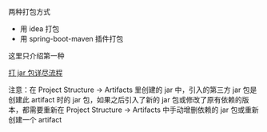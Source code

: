 两种打包方式

- 用 idea 打包
- 用 spring-boot-maven 插件打包

这里只介绍第一种

[打 jar 包详尽流程](https://cloud.tencent.com/developer/article/1764737)

注意：在 Project Structure -> Artifacts 里创建的 jar 中，引入的第三方 jar 包是创建此 artifact 时的 jar 包，如果之后引入了新的 jar 包或修改了原有依赖的版本，都需要重新在 Project Structure -> Artifacts 中手动增删依赖的 jar 包或重新创建一个 artifact

